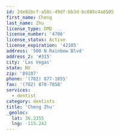 ```yaml
---
id: 2de82bcf-a58c-49df-bb3d-bc085c4a8505
first_name: Cheng
last_name: Zhu
license_type: DMD
license_number: '4706'
license_status: Active
license_expiration: '42185'
address: '500 N Rainbow Blvd'
address_2: '#315'
city: 'Las Vegas'
state: NV
zip: '89107'
phone: '(702) 877-1055'
fax: '(702) 870-7858'
services:
  - dentist
category: dentists
title: 'Cheng Zhu'
_geoloc:
  lat: 36.2355
  lng: -115.242
---
```

